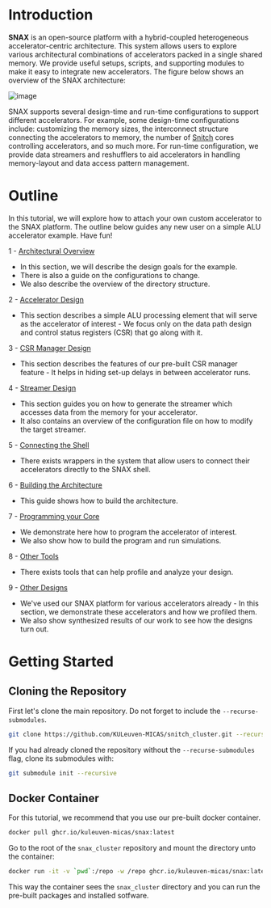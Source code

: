 # Introduction

**SNAX** is an open-source platform with a hybrid-coupled heterogeneous accelerator-centric architecture. This system allows users to explore various architectural combinations of accelerators packed in a single shared memory. We provide useful setups, scripts, and supporting modules to make it easy to integrate new accelerators. The figure below shows an overview of the SNAX architecture:

![image](https://github.com/KULeuven-MICAS/snitch_cluster/assets/26665295/a00b8e87-48db-422d-b673-cfdd43dc6782)


SNAX supports several design-time and run-time configurations to support different accelerators. For example, some design-time configurations include: customizing the memory sizes, the interconnect structure connecting the accelerators to memory, the number of [Snitch](https://github.com/pulp-platform/snitch_cluster) cores controlling accelerators, and so much more. For run-time configuration, we provide data streamers and reshufflers to aid accelerators in handling memory-layout and data access pattern management. 

# Outline

In this tutorial, we will explore how to attach your own custom accelerator to the SNAX platform. The outline below guides any new user on a simple ALU accelerator example. Have fun!

1 - [Architectural Overview](./architectural_overview.md)
- In this section, we will describe the design goals for the example.
- There is also a guide on the configurations to change.
- We also describe the overview of the directory structure.

2 - [Accelerator Design](./accelerator_design.md)
- This section describes a simple ALU processing element that will serve as the accelerator of interest - We focus only on the data path design and control status registers (CSR) that go along with it.

3 - [CSR Manager Design](./csrman_design.md)
- This section describes the features of our pre-built CSR manager feature - It helps in hiding set-up delays in between accelerator runs.

4 - [Streamer Design](./streamer_design.md)
- This section guides you on how to generate the streamer which accesses data from the memory for your accelerator.
- It also contains an overview of the configuration file on how to modify the target streamer.

5 - [Connecting the Shell](./connect_shell.md)
- There exists wrappers in the system that allow users to connect their accelerators directly to the SNAX shell.

6 - [Building the Architecture](./build_system.md)
- This guide shows how to build the architecture.

7 - [Programming your Core](./programming.md)
- We demonstrate here how to program the accelerator of interest.
- We also show how to build the program and run simulations.

8 - [Other Tools](./other_tools.md)
- There exists tools that can help profile and analyze your design.

9 - [Other Designs](./more_designs.md)
- We've used our SNAX platform for various accelerators already - In this section, we demonstrate these accelerators and how we profiled them.
- We also show synthesized results of our work to see how the designs turn out.

# Getting Started

## Cloning the Repository

First let's clone the main repository. Do not forget to include the `--recurse-submodules`.

```bash
git clone https://github.com/KULeuven-MICAS/snitch_cluster.git --recurse-submodules
```

If you had already cloned the repository without the `--recurse-submodules` flag, clone its submodules with:

```bash
git submodule init --recursive
```

## Docker Container

For this tutorial, we recommend that you use our pre-built docker container.

```bash
docker pull ghcr.io/kuleuven-micas/snax:latest
```

Go to the root of the `snax_cluster` repository and mount the directory unto the container:

```bash
docker run -it -v `pwd`:/repo -w /repo ghcr.io/kuleuven-micas/snax:latest
```

This way the container sees the `snax_cluster` directory and you can run the pre-built packages and installed sotfware.
